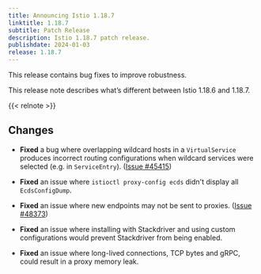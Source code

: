 ```yaml
---
title: Announcing Istio 1.18.7
linktitle: 1.18.7
subtitle: Patch Release
description: Istio 1.18.7 patch release.
publishdate: 2024-01-03
release: 1.18.7
---
```


This release contains bug fixes to improve robustness.

This release note describes what’s different between Istio 1.18.6 and 1.18.7.

{{< relnote >}}

## Changes

- **Fixed** a bug where overlapping wildcard hosts in a `VirtualService` produces incorrect routing configurations
  when wildcard services were selected (e.g. in `ServiceEntry`).
  ([Issue #45415](https://github.com/istio/istio/issues/45415))

- **Fixed** an issue where `istioctl proxy-config ecds` didn't display all `EcdsConfigDump`.

- **Fixed** an issue where new endpoints may not be sent to proxies.
  ([Issue #48373](https://github.com/istio/istio/issues/48373))

- **Fixed** an issue where installing with Stackdriver and using custom configurations would prevent Stackdriver from being
  enabled.

- **Fixed** an issue where long-lived connections, TCP bytes and gRPC, could result in a proxy memory leak.
